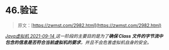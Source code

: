 <!--yml
category: 未分类
date: 0001-01-01 00:00:00
--->

# 46.验证

> 原文：[https://zwmst.com/2982.html](https://zwmst.com/2982.html)

   [ *Java虚拟机* ](https://zwmst.com/java%e8%99%9a%e6%8b%9f%e6%9c%ba)*[ <time datetime="2021-09-14T23:08:35+08:00"> 2021-09-14 </time> ](https://zwmst.com/2982.html)  这一阶段的主要目的是为了**确保 Class 文件的字节流中包含的信息是否符合当前虚拟机的要求**，并且不会危害虚拟机自身的安全。*